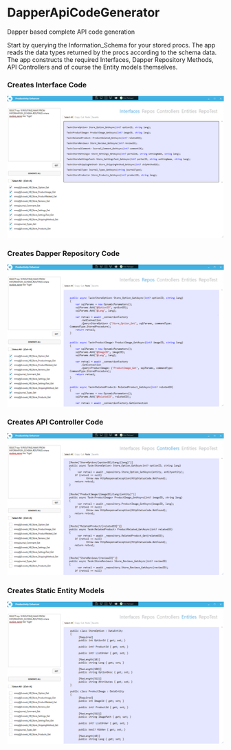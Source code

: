 # DapperApiCodeGenerator
Dapper based complete API  code generation


Start by querying the Information_Schema for your stored procs. The app reads the
data types returned by the procs according to the schema data. The app constructs
the required Interfaces, Dapper Repository Methods, API Controllers and of course
the Entity models themselves.
<br>

<h3>Creates Interface Code</h3>

<img src="CodeGenerator/Assets/Screenshot1.png?raw=true" alt="Screenshot1.png">


<h3>Creates Dapper Repository Code</h3>

<img src="CodeGenerator/Assets/Screenshot2.png?raw=true" alt="Screenshot2.png">


<h3>Creates API Controller Code</h3>

<img src="CodeGenerator/Assets/Screenshot3.png?raw=true" alt="Screenshot3.png">

<h3>Creates Static Entity Models</h3>

<img src="CodeGenerator/Assets/Screenshot4.png?raw=true" alt="Screenshot4.png">
